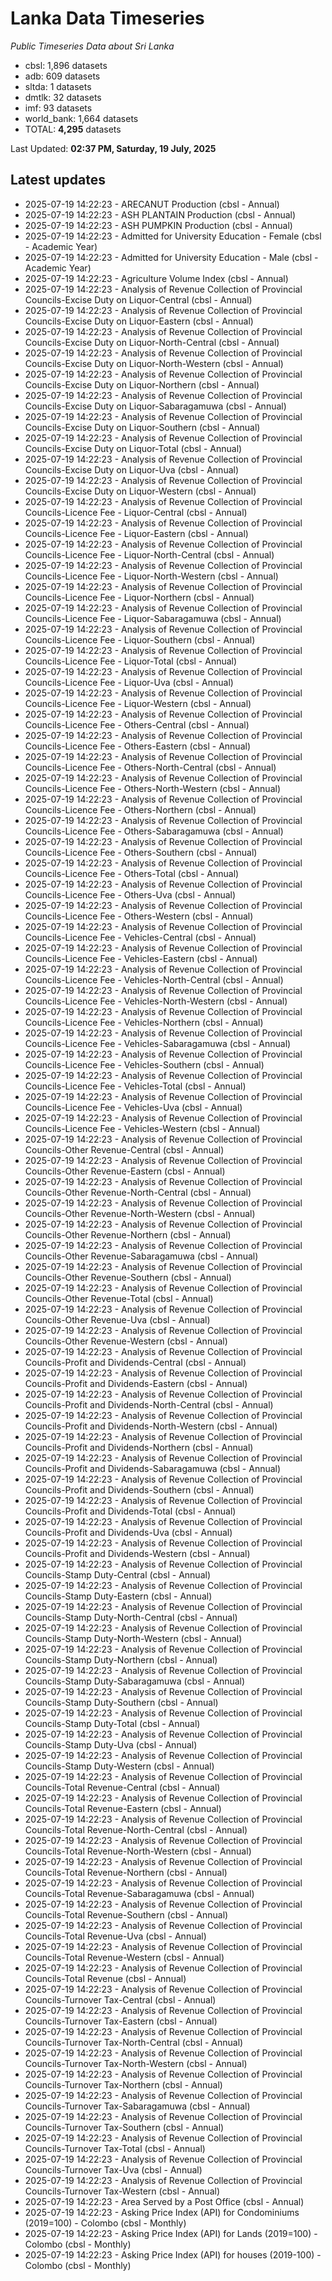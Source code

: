 # Lanka Data Timeseries
*Public Timeseries Data about Sri Lanka*

* cbsl: 1,896 datasets
* adb: 609 datasets
* sltda: 1 datasets
* dmtlk: 32 datasets
* imf: 93 datasets
* world_bank: 1,664 datasets
* TOTAL: **4,295** datasets

Last Updated: **02:37 PM, Saturday, 19 July, 2025**

## Latest updates

* 2025-07-19 14:22:23 - ARECANUT Production (cbsl - Annual)
* 2025-07-19 14:22:23 - ASH PLANTAIN Production (cbsl - Annual)
* 2025-07-19 14:22:23 - ASH PUMPKIN Production (cbsl - Annual)
* 2025-07-19 14:22:23 - Admitted for University Education - Female (cbsl - Academic Year)
* 2025-07-19 14:22:23 - Admitted for University Education - Male (cbsl - Academic Year)
* 2025-07-19 14:22:23 - Agriculture Volume Index (cbsl - Annual)
* 2025-07-19 14:22:23 - Analysis of Revenue Collection of Provincial Councils-Excise Duty on Liquor-Central (cbsl - Annual)
* 2025-07-19 14:22:23 - Analysis of Revenue Collection of Provincial Councils-Excise Duty on Liquor-Eastern (cbsl - Annual)
* 2025-07-19 14:22:23 - Analysis of Revenue Collection of Provincial Councils-Excise Duty on Liquor-North-Central (cbsl - Annual)
* 2025-07-19 14:22:23 - Analysis of Revenue Collection of Provincial Councils-Excise Duty on Liquor-North-Western (cbsl - Annual)
* 2025-07-19 14:22:23 - Analysis of Revenue Collection of Provincial Councils-Excise Duty on Liquor-Northern (cbsl - Annual)
* 2025-07-19 14:22:23 - Analysis of Revenue Collection of Provincial Councils-Excise Duty on Liquor-Sabaragamuwa (cbsl - Annual)
* 2025-07-19 14:22:23 - Analysis of Revenue Collection of Provincial Councils-Excise Duty on Liquor-Southern (cbsl - Annual)
* 2025-07-19 14:22:23 - Analysis of Revenue Collection of Provincial Councils-Excise Duty on Liquor-Total (cbsl - Annual)
* 2025-07-19 14:22:23 - Analysis of Revenue Collection of Provincial Councils-Excise Duty on Liquor-Uva (cbsl - Annual)
* 2025-07-19 14:22:23 - Analysis of Revenue Collection of Provincial Councils-Excise Duty on Liquor-Western (cbsl - Annual)
* 2025-07-19 14:22:23 - Analysis of Revenue Collection of Provincial Councils-Licence Fee - Liquor-Central (cbsl - Annual)
* 2025-07-19 14:22:23 - Analysis of Revenue Collection of Provincial Councils-Licence Fee - Liquor-Eastern (cbsl - Annual)
* 2025-07-19 14:22:23 - Analysis of Revenue Collection of Provincial Councils-Licence Fee - Liquor-North-Central (cbsl - Annual)
* 2025-07-19 14:22:23 - Analysis of Revenue Collection of Provincial Councils-Licence Fee - Liquor-North-Western (cbsl - Annual)
* 2025-07-19 14:22:23 - Analysis of Revenue Collection of Provincial Councils-Licence Fee - Liquor-Northern (cbsl - Annual)
* 2025-07-19 14:22:23 - Analysis of Revenue Collection of Provincial Councils-Licence Fee - Liquor-Sabaragamuwa (cbsl - Annual)
* 2025-07-19 14:22:23 - Analysis of Revenue Collection of Provincial Councils-Licence Fee - Liquor-Southern (cbsl - Annual)
* 2025-07-19 14:22:23 - Analysis of Revenue Collection of Provincial Councils-Licence Fee - Liquor-Total (cbsl - Annual)
* 2025-07-19 14:22:23 - Analysis of Revenue Collection of Provincial Councils-Licence Fee - Liquor-Uva (cbsl - Annual)
* 2025-07-19 14:22:23 - Analysis of Revenue Collection of Provincial Councils-Licence Fee - Liquor-Western (cbsl - Annual)
* 2025-07-19 14:22:23 - Analysis of Revenue Collection of Provincial Councils-Licence Fee - Others-Central (cbsl - Annual)
* 2025-07-19 14:22:23 - Analysis of Revenue Collection of Provincial Councils-Licence Fee - Others-Eastern (cbsl - Annual)
* 2025-07-19 14:22:23 - Analysis of Revenue Collection of Provincial Councils-Licence Fee - Others-North-Central (cbsl - Annual)
* 2025-07-19 14:22:23 - Analysis of Revenue Collection of Provincial Councils-Licence Fee - Others-North-Western (cbsl - Annual)
* 2025-07-19 14:22:23 - Analysis of Revenue Collection of Provincial Councils-Licence Fee - Others-Northern (cbsl - Annual)
* 2025-07-19 14:22:23 - Analysis of Revenue Collection of Provincial Councils-Licence Fee - Others-Sabaragamuwa (cbsl - Annual)
* 2025-07-19 14:22:23 - Analysis of Revenue Collection of Provincial Councils-Licence Fee - Others-Southern (cbsl - Annual)
* 2025-07-19 14:22:23 - Analysis of Revenue Collection of Provincial Councils-Licence Fee - Others-Total (cbsl - Annual)
* 2025-07-19 14:22:23 - Analysis of Revenue Collection of Provincial Councils-Licence Fee - Others-Uva (cbsl - Annual)
* 2025-07-19 14:22:23 - Analysis of Revenue Collection of Provincial Councils-Licence Fee - Others-Western (cbsl - Annual)
* 2025-07-19 14:22:23 - Analysis of Revenue Collection of Provincial Councils-Licence Fee - Vehicles-Central (cbsl - Annual)
* 2025-07-19 14:22:23 - Analysis of Revenue Collection of Provincial Councils-Licence Fee - Vehicles-Eastern (cbsl - Annual)
* 2025-07-19 14:22:23 - Analysis of Revenue Collection of Provincial Councils-Licence Fee - Vehicles-North-Central (cbsl - Annual)
* 2025-07-19 14:22:23 - Analysis of Revenue Collection of Provincial Councils-Licence Fee - Vehicles-North-Western (cbsl - Annual)
* 2025-07-19 14:22:23 - Analysis of Revenue Collection of Provincial Councils-Licence Fee - Vehicles-Northern (cbsl - Annual)
* 2025-07-19 14:22:23 - Analysis of Revenue Collection of Provincial Councils-Licence Fee - Vehicles-Sabaragamuwa (cbsl - Annual)
* 2025-07-19 14:22:23 - Analysis of Revenue Collection of Provincial Councils-Licence Fee - Vehicles-Southern (cbsl - Annual)
* 2025-07-19 14:22:23 - Analysis of Revenue Collection of Provincial Councils-Licence Fee - Vehicles-Total (cbsl - Annual)
* 2025-07-19 14:22:23 - Analysis of Revenue Collection of Provincial Councils-Licence Fee - Vehicles-Uva (cbsl - Annual)
* 2025-07-19 14:22:23 - Analysis of Revenue Collection of Provincial Councils-Licence Fee - Vehicles-Western (cbsl - Annual)
* 2025-07-19 14:22:23 - Analysis of Revenue Collection of Provincial Councils-Other Revenue-Central (cbsl - Annual)
* 2025-07-19 14:22:23 - Analysis of Revenue Collection of Provincial Councils-Other Revenue-Eastern (cbsl - Annual)
* 2025-07-19 14:22:23 - Analysis of Revenue Collection of Provincial Councils-Other Revenue-North-Central (cbsl - Annual)
* 2025-07-19 14:22:23 - Analysis of Revenue Collection of Provincial Councils-Other Revenue-North-Western (cbsl - Annual)
* 2025-07-19 14:22:23 - Analysis of Revenue Collection of Provincial Councils-Other Revenue-Northern (cbsl - Annual)
* 2025-07-19 14:22:23 - Analysis of Revenue Collection of Provincial Councils-Other Revenue-Sabaragamuwa (cbsl - Annual)
* 2025-07-19 14:22:23 - Analysis of Revenue Collection of Provincial Councils-Other Revenue-Southern (cbsl - Annual)
* 2025-07-19 14:22:23 - Analysis of Revenue Collection of Provincial Councils-Other Revenue-Total (cbsl - Annual)
* 2025-07-19 14:22:23 - Analysis of Revenue Collection of Provincial Councils-Other Revenue-Uva (cbsl - Annual)
* 2025-07-19 14:22:23 - Analysis of Revenue Collection of Provincial Councils-Other Revenue-Western (cbsl - Annual)
* 2025-07-19 14:22:23 - Analysis of Revenue Collection of Provincial Councils-Profit and Dividends-Central (cbsl - Annual)
* 2025-07-19 14:22:23 - Analysis of Revenue Collection of Provincial Councils-Profit and Dividends-Eastern (cbsl - Annual)
* 2025-07-19 14:22:23 - Analysis of Revenue Collection of Provincial Councils-Profit and Dividends-North-Central (cbsl - Annual)
* 2025-07-19 14:22:23 - Analysis of Revenue Collection of Provincial Councils-Profit and Dividends-North-Western (cbsl - Annual)
* 2025-07-19 14:22:23 - Analysis of Revenue Collection of Provincial Councils-Profit and Dividends-Northern (cbsl - Annual)
* 2025-07-19 14:22:23 - Analysis of Revenue Collection of Provincial Councils-Profit and Dividends-Sabaragamuwa (cbsl - Annual)
* 2025-07-19 14:22:23 - Analysis of Revenue Collection of Provincial Councils-Profit and Dividends-Southern (cbsl - Annual)
* 2025-07-19 14:22:23 - Analysis of Revenue Collection of Provincial Councils-Profit and Dividends-Total (cbsl - Annual)
* 2025-07-19 14:22:23 - Analysis of Revenue Collection of Provincial Councils-Profit and Dividends-Uva (cbsl - Annual)
* 2025-07-19 14:22:23 - Analysis of Revenue Collection of Provincial Councils-Profit and Dividends-Western (cbsl - Annual)
* 2025-07-19 14:22:23 - Analysis of Revenue Collection of Provincial Councils-Stamp Duty-Central (cbsl - Annual)
* 2025-07-19 14:22:23 - Analysis of Revenue Collection of Provincial Councils-Stamp Duty-Eastern (cbsl - Annual)
* 2025-07-19 14:22:23 - Analysis of Revenue Collection of Provincial Councils-Stamp Duty-North-Central (cbsl - Annual)
* 2025-07-19 14:22:23 - Analysis of Revenue Collection of Provincial Councils-Stamp Duty-North-Western (cbsl - Annual)
* 2025-07-19 14:22:23 - Analysis of Revenue Collection of Provincial Councils-Stamp Duty-Northern (cbsl - Annual)
* 2025-07-19 14:22:23 - Analysis of Revenue Collection of Provincial Councils-Stamp Duty-Sabaragamuwa (cbsl - Annual)
* 2025-07-19 14:22:23 - Analysis of Revenue Collection of Provincial Councils-Stamp Duty-Southern (cbsl - Annual)
* 2025-07-19 14:22:23 - Analysis of Revenue Collection of Provincial Councils-Stamp Duty-Total (cbsl - Annual)
* 2025-07-19 14:22:23 - Analysis of Revenue Collection of Provincial Councils-Stamp Duty-Uva (cbsl - Annual)
* 2025-07-19 14:22:23 - Analysis of Revenue Collection of Provincial Councils-Stamp Duty-Western (cbsl - Annual)
* 2025-07-19 14:22:23 - Analysis of Revenue Collection of Provincial Councils-Total Revenue-Central (cbsl - Annual)
* 2025-07-19 14:22:23 - Analysis of Revenue Collection of Provincial Councils-Total Revenue-Eastern (cbsl - Annual)
* 2025-07-19 14:22:23 - Analysis of Revenue Collection of Provincial Councils-Total Revenue-North-Central (cbsl - Annual)
* 2025-07-19 14:22:23 - Analysis of Revenue Collection of Provincial Councils-Total Revenue-North-Western (cbsl - Annual)
* 2025-07-19 14:22:23 - Analysis of Revenue Collection of Provincial Councils-Total Revenue-Northern (cbsl - Annual)
* 2025-07-19 14:22:23 - Analysis of Revenue Collection of Provincial Councils-Total Revenue-Sabaragamuwa (cbsl - Annual)
* 2025-07-19 14:22:23 - Analysis of Revenue Collection of Provincial Councils-Total Revenue-Southern (cbsl - Annual)
* 2025-07-19 14:22:23 - Analysis of Revenue Collection of Provincial Councils-Total Revenue-Uva (cbsl - Annual)
* 2025-07-19 14:22:23 - Analysis of Revenue Collection of Provincial Councils-Total Revenue-Western (cbsl - Annual)
* 2025-07-19 14:22:23 - Analysis of Revenue Collection of Provincial Councils-Total Revenue (cbsl - Annual)
* 2025-07-19 14:22:23 - Analysis of Revenue Collection of Provincial Councils-Turnover Tax-Central (cbsl - Annual)
* 2025-07-19 14:22:23 - Analysis of Revenue Collection of Provincial Councils-Turnover Tax-Eastern (cbsl - Annual)
* 2025-07-19 14:22:23 - Analysis of Revenue Collection of Provincial Councils-Turnover Tax-North-Central (cbsl - Annual)
* 2025-07-19 14:22:23 - Analysis of Revenue Collection of Provincial Councils-Turnover Tax-North-Western (cbsl - Annual)
* 2025-07-19 14:22:23 - Analysis of Revenue Collection of Provincial Councils-Turnover Tax-Northern (cbsl - Annual)
* 2025-07-19 14:22:23 - Analysis of Revenue Collection of Provincial Councils-Turnover Tax-Sabaragamuwa (cbsl - Annual)
* 2025-07-19 14:22:23 - Analysis of Revenue Collection of Provincial Councils-Turnover Tax-Southern (cbsl - Annual)
* 2025-07-19 14:22:23 - Analysis of Revenue Collection of Provincial Councils-Turnover Tax-Total (cbsl - Annual)
* 2025-07-19 14:22:23 - Analysis of Revenue Collection of Provincial Councils-Turnover Tax-Uva (cbsl - Annual)
* 2025-07-19 14:22:23 - Analysis of Revenue Collection of Provincial Councils-Turnover Tax-Western (cbsl - Annual)
* 2025-07-19 14:22:23 - Area Served by a Post Office (cbsl - Annual)
* 2025-07-19 14:22:23 - Asking Price Index (API) for Condominiums (2019=100) - Colombo (cbsl - Monthly)
* 2025-07-19 14:22:23 - Asking Price Index (API) for Lands (2019=100) - Colombo (cbsl - Monthly)
* 2025-07-19 14:22:23 - Asking Price Index (API) for houses (2019-100) - Colombo (cbsl - Monthly)